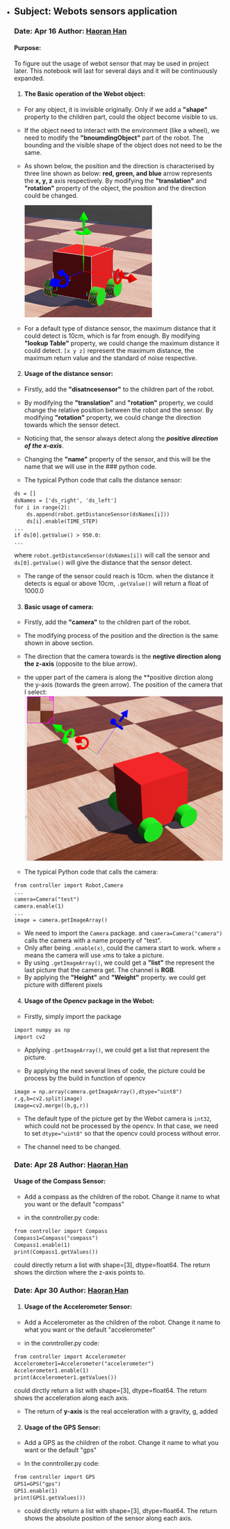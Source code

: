 - ## Subject: Webots sensors application

  ### Date:  Apr 16   Author: <u>Haoran Han</u>

  #### Purpose: 

  To figure out the usage of webot sensor that may be used in project later. This notebook will last for several days and it will be continuously expanded.

  1. #### The Basic operation of the Webot object:

  - For any object, it is invisible originally. Only if we add a **"shape"** property to the children part, could the object become visible to us.

  - If the object need to interact with the environment (like a wheel), we need to modify the **"bnoumdingObject"** part of the robot. The bounding and the visible shape of the object does not need to be the same.

  - As shown below, the position and the direction is characterised by three line shown as below: **red, green, and blue** arrow represents the **x, y, z** axis respectively. By modifying the **"translation"** and **"rotation"** property of the object, the position and the direction could be changed.

    ![Basic](4_16_Webots_visual_sensors_application/Basic.png)


  - For a default type of distance sensor, the maximum distance that it could detect is 10cm, which is far from enough. By modifying **"lookup Table"** property, we could change the maximum distance it could detect. `[x y z]` represent the maximum distance, the maximum return value and the standard of noise respective.

  2. #### Usage of the distance sensor:

  - Firstly, add the **"disatncesensor"** to the children part of the robot.

  - By modifying the **"translation"** and **"rotation"** property, we could change the relative position between the robot and the sensor. By modifying **"rotation"** property, we could change the direction towards which the sensor detect. 

  - Noticing that, the sensor always detect along the **_positive direction of the x-axis_**.

  - Changing the **"name"** property of the sensor, and this will be the name that we will use in the ### python code. 

  - The typical Python code that calls the distance sensor:

  ```
  ds = []
  dsNames = ['ds_right', 'ds_left']
  for i in range(2):
      ds.append(robot.getDistanceSensor(dsNames[i]))
      ds[i].enable(TIME_STEP)
  ...
  if ds[0].getValue() > 950.0:
  ...
  ```

  where `robot.getDistanceSensor(dsNames[i])` will call the sensor and `ds[0].getValue()` will give the distance that the sensor detect.

  - The range of the sensor could reach is 10cm. when the distance it detects is equal or above 10cm, `.getValue()` will return a float of 1000.0

  3. #### Basic usage of camera:

  - Firstly, add the **"camera"** to the children part of the robot.

  - The modifying process of the position and the direction is the same shown in above section.

  - The direction that the camera towards is the **negtive direction along the z-axis** (opposite to the blue arrow).

  - the upper part of the camera is along the **positive dirction along the y-axis (towards the green arrow). The position of the camera that I select:
    ![Basic1](4_16_Webots_visual_sensors_application/Basic1.png)

  - The typical Python code that calls the camera:

  ```
  from controller import Robot,Camera
  ...
  camera=Camera("test")
  camera.enable(1)
  ...
  image = camera.getImageArray()
  ```

  - We need to import the `Camera` package. and  `camera=Camera("camera")`  calls the camera with a name property of "test". 
  - Only after being `.enable(x)`, could the camera start to work. where `x` means the camera will use `x`ms to take a picture.
  - By using `.getImageArray()`, we could get a **"list"** the represent the last picture that the camera get. The channel is **RGB**.
  - By applying the **"Height"** and **"Weight"** property. we could get picture with different pixels 

  

  4. #### Usage of the Opencv package in the Webot:

  - Firstly, simply import the package

  ```
  import numpy as np
  import cv2
  ```

  - Applying `.getImageArray()`, we could get a list that represent the picture.

  - By applying the next several lines of code, the picture could be process by the build in function of opencv

  ```
  image = np.array(camera.getImageArray(),dtype="uint8")
  r,g,b=cv2.split(image)
  image=cv2.merge((b,g,r))
  ```

  - The default type of the picture get by the Webot camera is `int32`, which could not be processed by the opencv. In that case, we need to set `dtype="uint8"` so that the opencv could process without error.

  - The channel need to be changed.

  

  ### Date:  Apr 28   Author: <u>Haoran Han</u>

  #### Usage of the Compass Sensor:

  - Add a compass as the children of the robot. Change it name to what you want or the default "compass"

  - in the conntroller.py code:

  ```
  from controller import Compass
  Compass1=Compass("compass")
  Compass1.enable(1)
  print(Compass1.getValues())
  ```

  could directly return a list with shape=[3], dtype=float64. The return shows the dirction where the z-axis points to.

  

  ### Date:  Apr 30   Author: <u>Haoran Han</u>

  1. #### Usage of the Accelerometer Sensor:

  - Add a Accelerometer as the children of the robot. Change it name to what you want or the default "accelerometer"

  - in the conntroller.py code:

  ```
  from controller import Accelerometer
  Accelerometer1=Accelerometer("accelerometer")
  Accelerometer1.enable(1)
  print(Accelerometer1.getValues())
  ```

  could dirctly return a list with shape=[3], dtype=float64. The return shows the acceleration along each axis.

  - The return of **y-axis** is  the real acceleration with a gravity, g, added

  2. #### Usage of the GPS Sensor:

  - Add a GPS as the children of the robot. Change it name to what you want or the default "gps"

  - In the conntroller.py code:

  ```
  from controller import GPS
  GPS1=GPS("gps")
  GPS1.enable(1)
  print(GPS1.getValues())
  ```

  - could dirctly return a list with shape=[3], dtype=float64. The return shows the absolute position of the sensor along each axis.